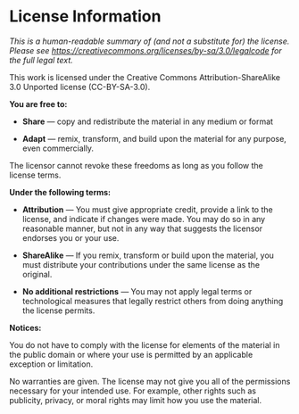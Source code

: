 # License Information

*This is a human-readable summary of (and not a substitute for) the license.
Please see <https://creativecommons.org/licenses/by-sa/3.0/legalcode> for the full legal text.*

This work is licensed under the Creative Commons Attribution-ShareAlike 3.0 Unported license (CC-BY-SA-3.0).

**You are free to:**

- **Share** &mdash; copy and redistribute the material in any medium or
  format

- **Adapt** &mdash; remix, transform, and build upon the material for any purpose, even commercially.

The licensor cannot revoke these freedoms as long as you follow the
license terms.

**Under the following terms:**

- **Attribution** &mdash; You must give appropriate credit, provide a link
  to the license, and indicate if changes were made. You may do so in
  any reasonable manner, but not in any way that suggests the licensor
  endorses you or your use.

- **ShareAlike** &mdash; If you remix, transform or build upon the material, you must distribute your contributions under the same license as the original.

- **No additional restrictions** &mdash; You may not apply legal terms or technological
measures that legally restrict others from doing anything the license permits.

**Notices:**

You do not have to comply with the license for elements of the
material in the public domain or where your use is permitted by an
applicable exception or limitation.

No warranties are given. The license may not give you all of the
permissions necessary for your intended use. For example, other rights
such as publicity, privacy, or moral rights may limit how you use the
material.
